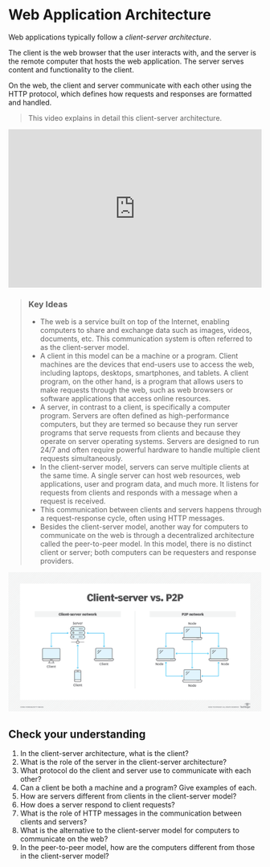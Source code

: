 # Web Application Architecture

Web applications typically follow a *client-server architecture*. 

The client is the web browser that the user interacts with, and the server is 
the remote computer that hosts the web application. The server serves content 
and functionality to the client.

On the web, the client and server communicate with each other using the HTTP 
protocol, which defines how requests and responses are formatted and handled.


> This video explains in detail this client-server architecture.

<div style="position: relative; padding-bottom: 62.5%; height: 0;"><iframe src="https://www.youtube.com/embed/L5BlpPU_muY" frameborder="0" webkitallowfullscreen mozallowfullscreen allowfullscreen style="position: absolute; top: 0; left: 0; width: 100%; height: 100%;"></iframe></div>


>  ### Key Ideas
> - The web is a service built on top of the Internet, enabling computers to share and exchange data such as images, videos, documents, etc. This communication system is often referred to as the client-server model.
> - A client in this model can be a machine or a program. Client machines are the devices that end-users use to access the web, including laptops, desktops, smartphones, and tablets. A client program, on the other hand, is a program that allows users to make requests through the web, such as web browsers or software applications that access online resources.
> - A server, in contrast to a client, is specifically a computer program. Servers are often defined as high-performance computers, but they are termed so because they run server programs that serve requests from clients and because they operate on server operating systems. Servers are designed to run 24/7 and often require powerful hardware to handle multiple client requests simultaneously.
> - In the client-server model, servers can serve multiple clients at the same time. A single server can host web resources, web applications, user and program data, and much more. It listens for requests from clients and responds with a message when a request is received.
> - This communication between clients and servers happens through a request-response cycle, often using HTTP messages.
> - Besides the client-server model, another way for computers to communicate on the web is through a decentralized architecture called the peer-to-peer model. In this model, there is no distinct client or server; both computers can be requesters and response providers.

![client-server](../../images/p2p-vs-client-server.png)

## Check your understanding

1. In the client-server architecture, what is the client?
2. What is the role of the server in the client-server architecture?
3. What protocol do the client and server use to communicate with each other?
4. Can a client be both a machine and a program? Give examples of each.
5. How are servers different from clients in the client-server model?
6. How does a server respond to client requests?
7. What is the role of HTTP messages in the communication between clients and servers?
8. What is the alternative to the client-server model for computers to communicate on the web?
9. In the peer-to-peer model, how are the computers different from those in the client-server model?